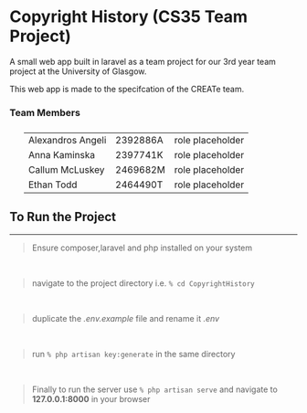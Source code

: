 # Copyright History (CS35 Team Project)
A small web app built in laravel as a team project for our 3rd year team project at the University of Glasgow.

This web app is made to the specifcation of the CREATe team.

### Team Members
<table style="margin: 25px 25px">
    <tr>
        <td>Alexandros Angeli</td>
        <td>2392886A</td>
        <td>role placeholder</td>
    </tr>
    <tr>
        <td>Anna Kaminska</td>
        <td>2397741K</td>
        <td>role placeholder</td>
    </tr>
    <tr>
        <td>Callum McLuskey</td>
        <td>2469682M</td>
        <td>role placeholder</td>
    </tr>
    <tr>
        <td>Ethan Todd</td>
        <td>2464490T</td>
        <td>role placeholder</td>
    </tr>
</table>

## To Run the Project
<hr>

> Ensure composer,laravel and php installed on your system
<br>

> navigate to the project directory i.e. ``` % cd CopyrightHistory ```
<br>

> duplicate the <i>.env.example</i> file and rename it <i>.env</i>
<br>

> run ```% php artisan key:generate``` in the same directory
<br>

> Finally to run the server use ``` % php artisan serve ``` and navigate to <b>127.0.0.1:8000</b> in your browser
